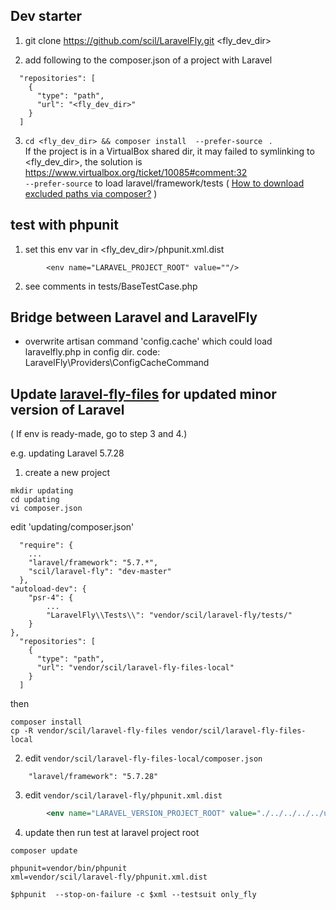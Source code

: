 ## Dev starter

1. git clone https://github.com/scil/LaravelFly.git <fly_dev_dir>

2. add following to the composer.json of a project with Laravel
```
  "repositories": [
    {
      "type": "path",
      "url": "<fly_dev_dir>"
    }
  ]
```

3. `cd <fly_dev_dir> && composer install  --prefer-source ` .   
If the project is in a VirtualBox shared dir, it may failed to symlinking to <fly_dev_dir>, the solution is https://www.virtualbox.org/ticket/10085#comment:32  
`--prefer-source` to load laravel/framework/tests ( [How to download excluded paths via composer?](https://stackoverflow.com/questions/28169938/how-to-download-excluded-paths-via-composer) )

## test with phpunit

1. set this env var in <fly_dev_dir>/phpunit.xml.dist
```
        <env name="LARAVEL_PROJECT_ROOT" value=""/>
```

2. see comments in tests/BaseTestCase.php

## Bridge between Laravel and LaravelFly

- overwrite artisan command 'config.cache' which could load laravelfly.php in config dir. code: LaravelFly\Providers\ConfigCacheCommand 

## Update [laravel-fly-files](https://github.com/scil/LaravelFly-fly-files) for updated minor version of Laravel

( If env is ready-made, go to step 3 and 4.)

e.g. updating Laravel 5.7.28

1. create a new project 

```
mkdir updating
cd updating
vi composer.json

```

edit 'updating/composer.json'
```
  "require": {
    ...
    "laravel/framework": "5.7.*",
    "scil/laravel-fly": "dev-master"
  },
"autoload-dev": {
    "psr-4": {
        ...
        "LaravelFly\\Tests\\": "vendor/scil/laravel-fly/tests/"
    }
},
  "repositories": [
    {
      "type": "path",
      "url": "vendor/scil/laravel-fly-files-local"
    }
  ]

```

then 
```
composer install
cp -R vendor/scil/laravel-fly-files vendor/scil/laravel-fly-files-local
```

2. edit `vendor/scil/laravel-fly-files-local/composer.json`
```
    "laravel/framework": "5.7.28"
```

3. edit `vendor/scil/laravel-fly/phpunit.xml.dist`
```xml
        <env name="LARAVEL_VERSION_PROJECT_ROOT" value="./../../../../updating"/>
```

4. update then run test at laravel project root
```
composer update

phpunit=vendor/bin/phpunit
xml=vendor/scil/laravel-fly/phpunit.xml.dist

$phpunit  --stop-on-failure -c $xml --testsuit only_fly

```

